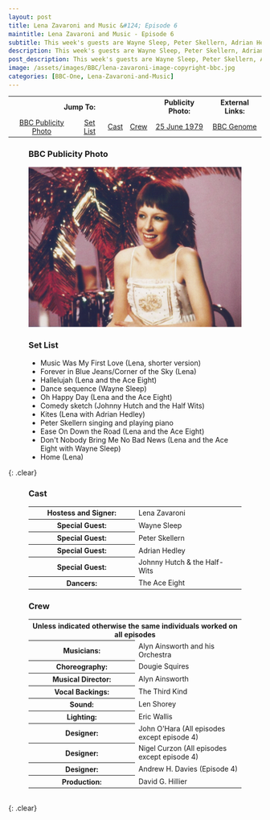 ```yaml
---
layout: post
title: Lena Zavaroni and Music &#124; Episode 6
maintitle: Lena Zavaroni and Music - Episode 6
subtitle: This week's guests are Wayne Sleep, Peter Skellern, Adrian Hedley and Johnny Hutch & the Half-Wits
description: This week's guests are Wayne Sleep, Peter Skellern, Adrian Hedley and Johnny Hutch & the Half-Wits.
post_description: This week's guests are Wayne Sleep, Peter Skellern, Adrian Hedley and Johnny Hutch & the Half-Wits.
image: /assets/images/BBC/lena-zavaroni-image-copyright-bbc.jpg
categories: [BBC-One, Lena-Zavaroni-and-Music]
---
```


<table>
<tr align="center">
<th colspan="4">Jump To:</th>
<th>Publicity Photo:</th>
<th>External Links:</th>
</tr>

<tr align="center">
<td><a href="#bbc-publicity-photo">BBC Publicity Photo</a></td>
<td><a href="#set-list">Set List</a></td>
<td><a href="#cast">Cast</a></td>
<td><a href="#crew">Crew</a></td>
<td><a href="/1979-06-25-lena-a-cute-cookie">25 June 1979</a></td>
<td><a href="https://genome.ch.bbc.co.uk/schedules/bbcone/london/1979-06-27#at-19.40">BBC Genome</a></td>
</tr>
</table>

<figure class="fig1" id="bbc-publicity-photo">
<figcaption>
<h3>BBC Publicity Photo</h3>
</figcaption>
<a href="/assets/images/BBC/lena-zavaroni-image-copyright-bbc.jpg"><img src="/assets/images/BBC/lena-zavaroni-image-copyright-bbc.jpg" class="full-width zoom-in"></a>
</figure>

<figure class="fig2" id="set-list">
<figcaption>
<h3>Set List</h3>
<ul>
<li>Music Was My First Love (Lena, shorter version)</li>
<li>Forever in Blue Jeans/Corner of the Sky (Lena)</li>
<li>Hallelujah (Lena and the Ace Eight)</li>
<li>Dance sequence (Wayne Sleep)</li>
<li>Oh Happy Day (Lena and the Ace Eight)</li>
<li>Comedy sketch (Johnny Hutch and the Half Wits)</li>
<li>Kites (Lena with Adrian Hedley)</li>
<li>Peter Skellern singing and playing piano</li>
<li>Ease On Down the Road (Lena and the Ace Eight)</li>
<li>Don't Nobody Bring Me No Bad News (Lena and the Ace Eight with Wayne Sleep)</li>
<li>Home (Lena)</li>
</ul>
</figcaption>
</figure>

{: .clear}

<figure class="fig3" id="cast">
<h3>Cast</h3>
<table>
<tr><th style="width:50%;">Hostess and Signer:</th><td style="width:50%;">Lena Zavaroni</td></tr>
<tr><th>Special Guest:</th><td>Wayne Sleep</td></tr>
<tr><th>Special Guest:</th><td>Peter Skellern</td></tr>
<tr><th>Special Guest:</th><td>Adrian Hedley</td></tr>
<tr><th>Special Guest:</th><td>Johnny Hutch & the Half-Wits</td></tr>
<tr><th>Dancers:</th><td>The Ace Eight</td></tr>
</table>
</figure>

<figure class="fig3" id="crew">
<h3>Crew</h3>
<table>
<tr><th colspan="10">Unless indicated otherwise the same individuals worked on all episodes</th></tr>
<tr><th style="width:50%;">Musicians:</th><td style="width:50%;">Alyn Ainsworth and his Orchestra</td></tr>
<tr><th>Choreography:</th><td>Dougie Squires</td></tr>
<tr><th>Musical Director:</th><td>Alyn Ainsworth</td></tr>
<tr><th>Vocal Backings:</th><td>The Third Kind</td></tr>
<tr><th>Sound:</th><td>Len Shorey</td></tr>
<tr><th>Lighting:</th><td>Eric Wallis</td></tr>
<tr><th>Designer:</th><td>John O'Hara (All episodes except episode 4)</td></tr>
<tr><th>Designer:</th><td>Nigel Curzon (All episodes except episode 4)</td></tr>
<tr><th>Designer:</th><td>Andrew H. Davies (Episode 4)</td></tr>
<tr><th>Production:</th><td>David G. Hillier</td></tr>
</table>
</figure>

<br />{: .clear}

